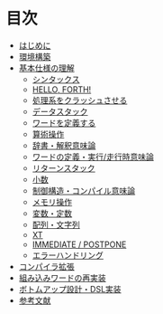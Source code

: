 # 目次

* [はじめに](README.md)
* [環境構築](env_setup.md)
* [基本仕様の理解]()
  * [シンタックス](syntax.md)
  * [HELLO, FORTH!](hello_forth.md)
  * [処理系をクラッシュさせる](crash_course.md)
  * [データスタック](data_stack.md)
  * [ワードを定義する](define_words.md)
  * [算術操作](arithmetic_operations.md)
  * [辞書・解釈意味論]()
  * [ワードの定義・実行/走行時意味論]()
  * [リターンスタック]()
  * [小数](floating.md)
  * [制御構造・コンパイル意味論]()
  * [メモリ操作]()
  * [変数・定数](variable_constant.md)
  * [配列・文字列](array_string.md)
  * [XT](execution_token.md)
  * [IMMEDIATE / POSTPONE]()
  * [エラーハンドリング]()
* [コンパイラ拡張]()
* [組み込みワードの再実装]()
* [ボトムアップ設計・DSL実装]()
* [参考文献](bibliography.md)
